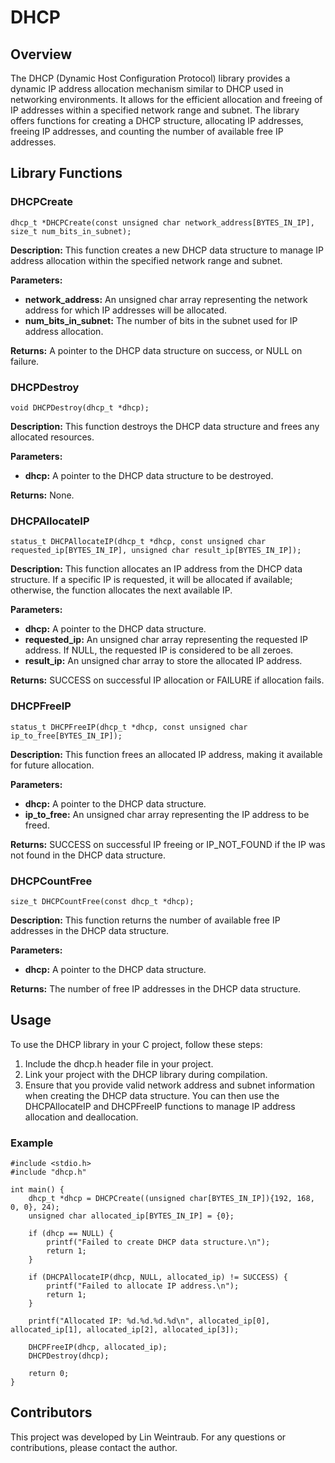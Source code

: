 # DHCP
## Overview
The DHCP (Dynamic Host Configuration Protocol) library provides a dynamic IP address allocation mechanism similar to DHCP used in networking environments. It allows for the efficient allocation and freeing of IP addresses within a specified network range and subnet. The library offers functions for creating a DHCP structure, allocating IP addresses, freeing IP addresses, and counting the number of available free IP addresses.

## Library Functions
### DHCPCreate
```dhcp_t *DHCPCreate(const unsigned char network_address[BYTES_IN_IP], size_t num_bits_in_subnet);```

**Description:** This function creates a new DHCP data structure to manage IP address allocation within the specified network range and subnet.

**Parameters:**
* **network_address:** An unsigned char array representing the network address for which IP addresses will be allocated.
* **num_bits_in_subnet:** The number of bits in the subnet used for IP address allocation.

**Returns:** A pointer to the DHCP data structure on success, or NULL on failure.

### DHCPDestroy
```void DHCPDestroy(dhcp_t *dhcp);```

**Description:** This function destroys the DHCP data structure and frees any allocated resources.

**Parameters:**
* **dhcp:** A pointer to the DHCP data structure to be destroyed.

**Returns:** None.

### DHCPAllocateIP
```status_t DHCPAllocateIP(dhcp_t *dhcp, const unsigned char requested_ip[BYTES_IN_IP], unsigned char result_ip[BYTES_IN_IP]);```

**Description:** This function allocates an IP address from the DHCP data structure. If a specific IP is requested, it will be allocated if available; otherwise, the function allocates the next available IP.

**Parameters:**
* **dhcp:** A pointer to the DHCP data structure.
* **requested_ip:** An unsigned char array representing the requested IP address. If NULL, the requested IP is considered to be all zeroes.
* **result_ip:** An unsigned char array to store the allocated IP address.

**Returns:** SUCCESS on successful IP allocation or FAILURE if allocation fails.

### DHCPFreeIP
```status_t DHCPFreeIP(dhcp_t *dhcp, const unsigned char ip_to_free[BYTES_IN_IP]);```

**Description:** This function frees an allocated IP address, making it available for future allocation.

**Parameters:**
* **dhcp:** A pointer to the DHCP data structure.
* **ip_to_free:** An unsigned char array representing the IP address to be freed.
  
**Returns:** SUCCESS on successful IP freeing or IP_NOT_FOUND if the IP was not found in the DHCP data structure.

### DHCPCountFree
```size_t DHCPCountFree(const dhcp_t *dhcp);```

**Description:** This function returns the number of available free IP addresses in the DHCP data structure.

**Parameters:**
* **dhcp:** A pointer to the DHCP data structure.
  
**Returns:** The number of free IP addresses in the DHCP data structure.

## Usage
To use the DHCP library in your C project, follow these steps:

1. Include the dhcp.h header file in your project.
2. Link your project with the DHCP library during compilation.
3. Ensure that you provide valid network address and subnet information when creating the DHCP data structure. You can then use the DHCPAllocateIP and DHCPFreeIP functions to manage IP address allocation and deallocation.

### Example
```
#include <stdio.h>
#include "dhcp.h"

int main() {
    dhcp_t *dhcp = DHCPCreate((unsigned char[BYTES_IN_IP]){192, 168, 0, 0}, 24);
    unsigned char allocated_ip[BYTES_IN_IP] = {0};

    if (dhcp == NULL) {
        printf("Failed to create DHCP data structure.\n");
        return 1;
    }

    if (DHCPAllocateIP(dhcp, NULL, allocated_ip) != SUCCESS) {
        printf("Failed to allocate IP address.\n");
        return 1;
    }

    printf("Allocated IP: %d.%d.%d.%d\n", allocated_ip[0], allocated_ip[1], allocated_ip[2], allocated_ip[3]);

    DHCPFreeIP(dhcp, allocated_ip);
    DHCPDestroy(dhcp);

    return 0;
}
```

## Contributors
This project was developed by Lin Weintraub. For any questions or contributions, please contact the author.
